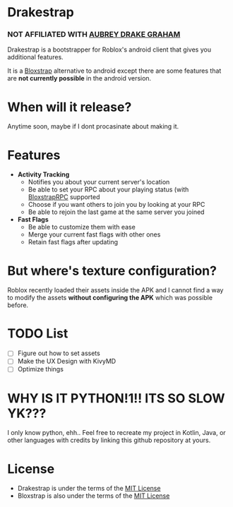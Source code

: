 # Drakestrap
### NOT AFFILIATED WITH [AUBREY DRAKE GRAHAM](https://en.wikipedia.org/wiki/Drake_(musician))

Drakestrap is a bootstrapper for Roblox's android client that gives you additional features.

It is a [Bloxstrap](https://github.com/bloxstraplabs/bloxstrap) alternative to android except there are some features that are **not currently possible** in the android version. 

# When will it release?
Anytime soon, maybe if I dont procasinate about making it.

# Features
- **Activity Tracking**
    - Notifies you about your current server's location
    - Be able to set your RPC about your playing status (with [BloxstrapRPC](https://github.com/bloxstraplabs/bloxstrap/wiki/Integrating-Bloxstrap-functionality-into-your-game) supported
    - Choose if you want others to join you by looking at your RPC
    - Be able to rejoin the last game at the same server you joined
- **Fast Flags**
    - Be able to customize them with ease
    - Merge your current fast flags with other ones
    - Retain fast flags after updating

# But where's texture configuration?
Roblox recently loaded their assets inside the APK and I cannot find a way to modify the assets **without configuring the APK** which was possible before. 

# TODO List
- [ ] Figure out how to set assets
- [ ] Make the UX Design with KivyMD
- [ ] Optimize things

# WHY IS IT PYTHON!1!! ITS SO SLOW YK???
I only know python, ehh.. Feel free to recreate my project in Kotlin, Java, or other languages with credits by linking this github repository at yours.

# License
- Drakestrap is under the terms of the [MIT License](https://github.com/helloplauz10/Drakestrap/blob/main/LICENSE)
- Bloxstrap is also under the terms of the [MIT License](https://github.com/bloxstraplabs/bloxstrap)
